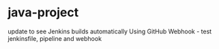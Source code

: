# java-project
update to see Jenkins builds automatically
Using GitHub Webhook - test jenkinsfile, pipeline and webhook
